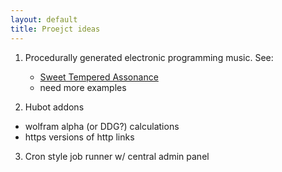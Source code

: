 ```yaml
---
layout: default
title: Proejct ideas
---
```


1. Procedurally generated electronic programming music. See:
   * [Sweet Tempered Assonance](http://www.youtube.com/watch?v=7Qt-gvv6Uq0)
   * need more examples

2. Hubot addons
  * wolfram alpha (or DDG?) calculations
  * https versions of http links

3. Cron style job runner w/ central admin panel
